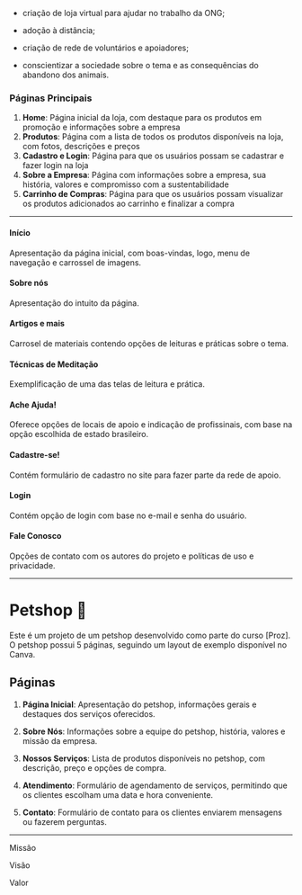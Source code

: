 
- criação de loja virtual para ajudar no trabalho da ONG;

- adoção à distância;

- criação de rede de voluntários e apoiadores;

- conscientizar a sociedade sobre o tema e as consequências do abandono dos animais.

### Páginas Principais

1. **Home**: Página inicial da loja, com destaque para os produtos em promoção e informações sobre a empresa
2. **Produtos**: Página com a lista de todos os produtos disponíveis na loja, com fotos, descrições e preços
3. **Cadastro e Login**: Página para que os usuários possam se cadastrar e fazer login na loja
4. **Sobre a Empresa**: Página com informações sobre a empresa, sua história, valores e compromisso com a sustentabilidade
5. **Carrinho de Compras**: Página para que os usuários possam visualizar os produtos adicionados ao carrinho e finalizar a compra

----------------------------

#### Início

Apresentação da página inicial, com boas-vindas, logo, menu de navegação e carrossel de imagens.

#### Sobre nós

Apresentação do intuito da página.

#### Artigos e mais

Carrosel de materiais contendo opções de leituras e práticas sobre o tema.

#### Técnicas de Meditação

Exemplificação de uma das telas de leitura e prática. 

#### Ache Ajuda!


Oferece opções de locais de apoio e indicação de profissinais, com base na opção escolhida de estado brasileiro.

#### Cadastre-se!

Contém formulário de cadastro no site para fazer parte da rede de apoio.

#### Login

Contém opção de login com base no e-mail e senha do usuário.

#### Fale Conosco

Opções de contato com os autores do projeto e políticas de uso e privacidade.

---------------------

# Petshop :dog:

Este é um projeto de um petshop desenvolvido como parte do curso [Proz]. O petshop possui 5 páginas, seguindo um layout de exemplo disponível no Canva.

## Páginas

1. **Página Inicial**: Apresentação do petshop, informações gerais e destaques dos serviços oferecidos.

2. **Sobre Nós**: Informações sobre a equipe do petshop, história, valores e missão da empresa.

3. **Nossos Serviços**: Lista de produtos disponíveis no petshop, com descrição, preço e opções de compra.

4. **Atendimento**: Formulário de agendamento de serviços, permitindo que os clientes escolham uma data e hora conveniente. 

5. **Contato**: Formulário de contato para os clientes enviarem mensagens ou fazerem perguntas.

--------

Missão

Visão

Valor




